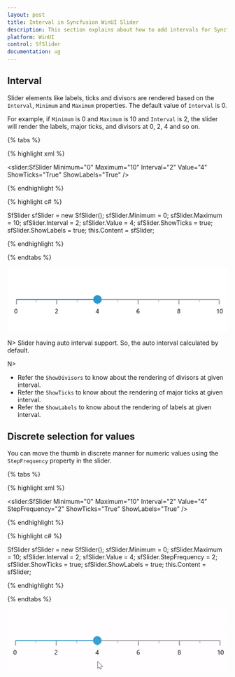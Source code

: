 ```yaml
---
layout: post
title: Interval in Syncfusion WinUI Slider
description: This section explains about how to add intervals for Syncfusion WinUI Slider.
platform: WinUI
control: SfSlider
documentation: ug
---
```


## Interval

Slider elements like labels, ticks and divisors are rendered based on the `Interval`, `Minimum` and `Maximum` properties. The default value of `Interval` is 0.

For example, if `Minimum` is 0 and `Maximum` is 10 and `Interval` is 2, the slider will render the labels, major ticks, and divisors at 0, 2, 4 and so on.

{% tabs %}

{% highlight xml %}

<slider:SfSlider Minimum="0"
                 Maximum="10"
                 Interval="2"
                 Value="4"
                 ShowTicks="True"
                 ShowLabels="True" />

{% endhighlight %}

{% highlight c# %}

SfSlider sfSlider = new SfSlider();
sfSlider.Minimum = 0;
sfSlider.Maximum = 10;
sfSlider.Interval = 2;
sfSlider.Value = 4;
sfSlider.ShowTicks = true;
sfSlider.ShowLabels = true;
this.Content = sfSlider;

{% endhighlight %}

{% endtabs %}

![Slider with interval customization](images/interval/slider-interval.png)

N> Slider having auto interval support. So, the auto interval calculated by default.

N>
* Refer the `ShowDivisors` to know about the rendering of divisors at given interval.
* Refer the `ShowTicks` to know about the rendering of major ticks at given interval.
* Refer the `ShowLabels` to know about the rendering of labels at given interval.

## Discrete selection for values

You can move the thumb in discrete manner for numeric values using the `StepFrequency` property in the slider.

{% tabs %}

{% highlight xml %}

<slider:SfSlider Minimum="0"
                 Maximum="10"
                 Interval="2"
                 Value="4"
                 StepFrequency="2"
                 ShowTicks="True"
                 ShowLabels="True" />

{% endhighlight %}

{% highlight c# %}

SfSlider sfSlider = new SfSlider();
sfSlider.Minimum = 0;
sfSlider.Maximum = 10;
sfSlider.Interval = 2;
sfSlider.Value = 4;
sfSlider.StepFrequency = 2;
sfSlider.ShowTicks = true;
sfSlider.ShowLabels = true;
this.Content = sfSlider;

{% endhighlight %}

{% endtabs %}

![Slider with step frequency](images/interval/slider-stepFrequency.gif)